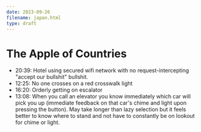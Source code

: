 ```yaml
---
date: 2023-09-26
filename: japan.html
type: draft
---
```


# The Apple of Countries

- 20:39: Hotel using secured wifi network with no request-intercepting "accept our bullshit" bullshit.
- 12:25: No one crosses on a red crosswalk light
- 16:20: Orderly getting on escalator
- 13:08: When you call an elevator you know immediately which car will pick you  up (immediate feedback on that car's chime and light upon pressing the button). May take longer than lazy selection but it feels better to know where to stand and not have to constantly be on lookout for chime or light.